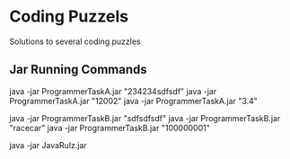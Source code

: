 # Coding Puzzels

Solutions to several coding puzzles

## Jar Running Commands

java -jar ProgrammerTaskA.jar "234234sdfsdf"
java -jar ProgrammerTaskA.jar "12002"
java -jar ProgrammerTaskA.jar "3.4"


java -jar ProgrammerTaskB.jar "sdfsdfsdf"
java -jar ProgrammerTaskB.jar "racecar"
java -jar ProgrammerTaskB.jar "100000001"

java -jar JavaRulz.jar
